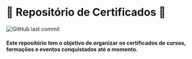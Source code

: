 # :rocket: Repositório de Certificados :rocket:
![GitHub last commit](https://img.shields.io/github/last-commit/gabrielmirandaBR/Certificados)


#### Este repositório tem o objetivo de organizar os certificados de cursos, formações e eventos conquistados até o momento.  
